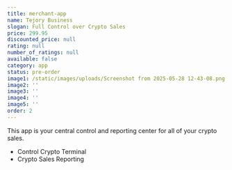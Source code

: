 ```yaml
---
title: merchant-app
name: Tejory Business
slogan: Full Control over Crypto Sales
price: 299.95
discounted_price: null
rating: null
number_of_ratings: null
available: false
category: app
status: pre-order
image1: /static/images/uploads/Screenshot from 2025-05-28 12-43-08.png
image2: ''
image3: ''
image4: ''
image5: ''
order: 2
---
```

This app is your central control and reporting center for all of your crypto sales.

- Control Crypto Terminal
- Crypto Sales Reporting
